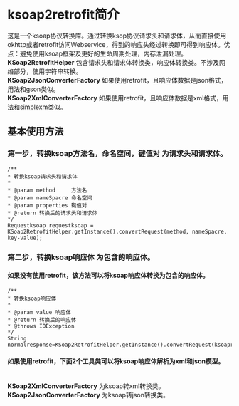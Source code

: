 # ksoap2retrofit简介
这是一个ksoap协议转换库。通过转换ksop协议请求头和请求体，从而直接使用okhttp或者retrofit访问Webservice，得到的响应头经过转换即可得到响应体。优点：避免使用ksoap框架及更好的生命周期处理，内存泄漏处理。
<br/> **KSoap2RetrofitHelper** 包含请求头和请求体转换类，响应体转换类。不涉及网络部分，使用字符串转换。
<br/> **KSoap2JsonConverterFactory** 如果使用retrofit，且响应体数据是json格式，用法和gson类似。
<br/> **KSoap2XmlConverterFactory** 如果使用retrofit，且响应体数据是xml格式，用法和simplexm类似。

## 基本使用方法
### 第一步，转换ksoap方法名，命名空间，键值对 为请求头和请求体。
```
/**
* 转换ksoap请求头和请求体
*
* @param method     方法名
* @param nameSpacre 命名空间
* @param properties 键值对
* @return 转换后的请求头和请求体
*/
Requestksoap requestksoap = KSoap2RetrofitHelper.getInstance().convertRequest(method, nameSpacre, key-value);
```
	 
### 第二步，转换ksoap响应体 为包含的响应体。
#### 如果没有使用retrofit，该方法可以将ksoap响应体转换为包含的响应体。
```
/**
* 转换ksoap响应体
*
* @param value 响应体
* @return 转换后的响应体
* @throws IOException
*/
String normalresponse=KSoap2RetrofitHelper.getInstance().convertRequest(ksoapresponse);
```
	 
#### 
#### 如果使用retrofit，下面2个工具类可以将ksoap响应体解析为xml和json模型。
<br/> **KSoap2XmlConverterFactory** 为ksoap转xml转换类。
<br/> **KSoap2JsonConverterFactory** 为ksoap转json转换类。



